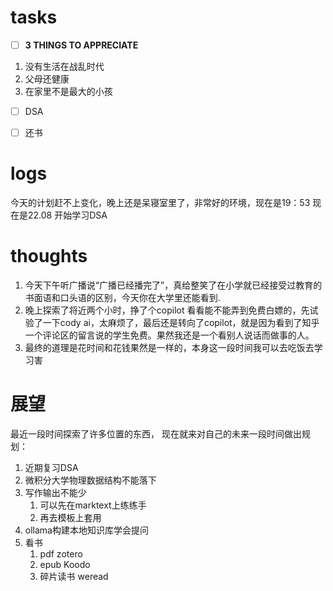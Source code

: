 # tasks
- [ ] **3 THINGS TO APPRECIATE**
1. 没有生活在战乱时代
2. 父母还健康
3. 在家里不是最大的小孩
- [ ] DSA
- [ ] 还书


# logs


今天的计划赶不上变化，晚上还是呆寝室里了，非常好的环境，现在是19：53
现在是22.08 开始学习DSA


# thoughts
1. 今天下午听广播说“广播已经播完了”，真给整笑了在小学就已经接受过教育的书面语和口头语的区别，今天你在大学里还能看到.
2. 晚上探索了将近两个小时，挣了个copilot 看看能不能弄到免费白嫖的，先试验了一下cody ai，太麻烦了，最后还是转向了copilot，就是因为看到了知乎一个评论区的留言说的学生免费。果然我还是一个看别人说话而做事的人。
3. 最终的道理是花时间和花钱果然是一样的，本身这一段时间我可以去吃饭去学习害


# 展望
最近一段时间探索了许多位置的东西，
现在就来对自己的未来一段时间做出规划：
1. 近期复习DSA
2. 微积分大学物理数据结构不能落下
3. 写作输出不能少
	1. 可以先在marktext上练练手
	2. 再去模板上套用
4. ollama构建本地知识库学会提问
5. 看书
	1. pdf   zotero
	2. epub   Koodo
	3. 碎片读书   weread
	